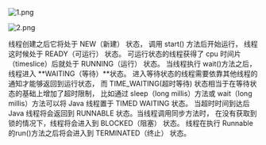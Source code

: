 ![1.png](http://ww1.sinaimg.cn/large/9b13c8fdly1g8luh442xzj20mb065tbz.jpg)



![2.png](http://ww1.sinaimg.cn/large/9b13c8fdly1g8luhmmw4oj20l90eqwje.jpg)


线程创建之后它将处于 NEW（新建） 状态，
调用 start() 方法后开始运行，
线程这时候处于 READY（可运行） 状态。
可运行状态的线程获得了 cpu 时间片（timeslice）后就处于 RUNNING（运行） 状态。
当线程执行 wait()方法之后，
线程进入 **WAITING（等待）**状态。
进入等待状态的线程需要依靠其他线程的通知才能够返回到运行状态，
而 TIME_WAITING(超时等待) 状态相当于在等待状态的基础上增加了超时限制，
比如通过 sleep（long millis）方法或 wait（long millis）方法可以将 Java 线程置于 TIMED WAITING 状态。
当超时时间到达后 Java 线程将会返回到 RUNNABLE 状态。当线程调用同步方法时，
在没有获取到锁的情况下，线程将会进入到 BLOCKED（阻塞） 状态。
线程在执行 Runnable 的run()方法之后将会进入到 TERMINATED（终止） 状态。



